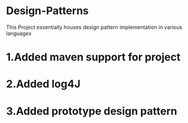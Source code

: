 # Design-Patterns
This Project essentially houses design pattern implementation in various languages  
# 1.Added maven support for project 
# 2.Added log4J   
# 3.Added prototype design pattern  
